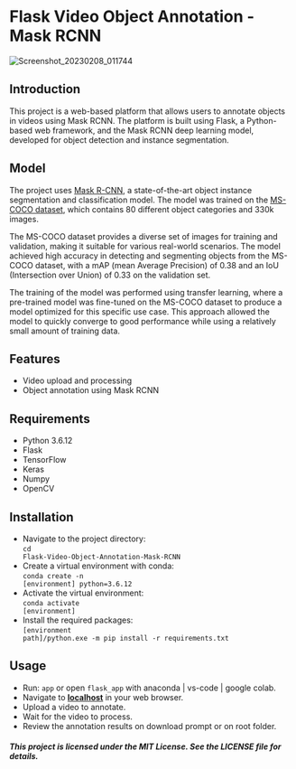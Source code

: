 # Flask Video Object Annotation - Mask RCNN
![Screenshot_20230208_011744](https://user-images.githubusercontent.com/52294485/217532497-bbb4af18-ccd8-499c-9dc5-862ecec16a89.png)
## Introduction
This project is a web-based platform that allows users to annotate objects in videos using Mask RCNN. The platform is built using Flask, a Python-based web framework, and the Mask RCNN deep learning model, developed for object detection and instance segmentation.

## Model
The project uses [Mask R-CNN](https://arxiv.org/abs/1703.06870), a state-of-the-art object instance segmentation and classification model. The model was trained on the [MS-COCO dataset](https://cocodataset.org/#home), which contains 80 different object categories and 330k images.

The MS-COCO dataset provides a diverse set of images for training and validation, making it suitable for various real-world scenarios. The model achieved high accuracy in detecting and segmenting objects from the MS-COCO dataset, with a mAP (mean Average Precision) of 0.38 and an IoU (Intersection over Union) of 0.33 on the validation set.

The training of the model was performed using transfer learning, where a pre-trained model was fine-tuned on the MS-COCO dataset to produce a model optimized for this specific use case. This approach allowed the model to quickly converge to good performance while using a relatively small amount of training data.

## Features
- Video upload and processing
- Object annotation using Mask RCNN

## Requirements
- Python 3.6.12
- Flask
- TensorFlow
- Keras
- Numpy
- OpenCV
## Installation
- Navigate to the project directory:<br>
<code>cd Flask-Video-Object-Annotation-Mask-RCNN</code><br>
- Create a virtual environment with conda:
<br><code>conda create -n [environment] python=3.6.12</code><br>
- Activate the virtual environment:
<br><code>conda activate [environment]</code><br>
- Install the required packages:
<br><code>[environment path]/python.exe -m pip install -r requirements.txt</code><br>
## Usage
- Run: <code>app</code> or open <code>flask_app</code> with anaconda | vs-code | google colab.
- Navigate to **[localhost](http://localhost:5000)** in your web browser.
- Upload a video to annotate.
- Wait for the video to process.
- Review the annotation results on download prompt or on root folder.

##### This project is licensed under the MIT License. See the LICENSE file for details.
